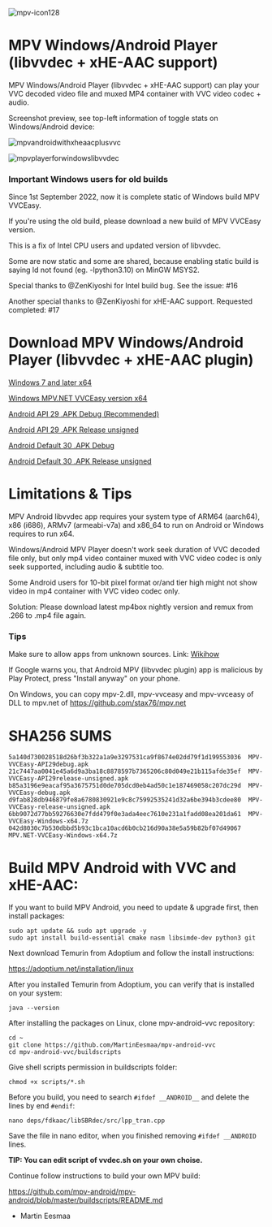 ![mpv-icon128](https://user-images.githubusercontent.com/88035011/169686347-e7f06fa5-01ea-4b13-9ec6-c87570873db7.png)

# MPV Windows/Android Player (libvvdec + xHE-AAC support)

MPV Windows/Android Player (libvvdec + xHE-AAC support) can play your VVC decoded video file and muxed MP4 container with VVC video codec + audio.

Screenshot preview, see top-left information of toggle stats on Windows/Android device:

![mpvandroidwithxheaacplusvvc](https://user-images.githubusercontent.com/88035011/184468869-7286272c-66e3-4b3e-b1cc-015a6e24103d.jpg)

![mpvplayerforwindowslibvvdec](https://user-images.githubusercontent.com/88035011/176990209-4c6bcc0d-ef14-4e4c-8738-edfbb9a6e1c1.png)

### Important Windows users for old builds

Since 1st September 2022, now it is complete static of Windows build MPV VVCEasy.

If you're using the old build, please download a new build of MPV VVCEasy version.

This is a fix of Intel CPU users and updated version of libvvdec.

Some are now static and some are shared, because enabling static build is saying ld not found (eg. -lpython3.10) on MinGW MSYS2.

Special thanks to @ZenKiyoshi for Intel build bug. See the issue: #16

Another special thanks to @ZenKiyoshi for xHE-AAC support. Requested completed: #17

# Download MPV Windows/Android Player (libvvdec + xHE-AAC plugin)

[Windows 7 and later x64](https://mega.nz/file/r9kVEbpB#uZ1vET3fXlEutfwErYRp5b9O4BVz6yrEr6f5vkTfrHs)

[Windows MPV.NET VVCEasy version x64](https://mega.nz/file/ex1Q2KJY#8RB76uVnnmjNhX120ACiXwx2GHIvna78yLnsH7ladJM)

[Android API 29 .APK Debug (Recommended)](https://mega.nz/file/m5cXXCxZ#5E1Q7GcSLjjIvRoXrSAGPLppSWbvTRKBqfY3xmKrx5s)

[Android API 29 .APK Release unsigned](https://mega.nz/file/e89XWRpJ#nZS-Pj1LG0BR4n65qq0Y2qYDrd61ShHIEkX9khQMCIc)

[Android Default 30 .APK Debug](https://mega.nz/file/KpdjSSwS#PB6nE1ihwP4mVXDxhWWXf-xUZlDD0WocKiFUhLuOsGI)

[Android Default 30 .APK Release unsigned](https://mega.nz/file/n1VQzYqQ#ybY0b-uyGF3QRSPLegd5iZLcqaEEXmPS-2GbUnBrevM)

# Limitations & Tips

MPV Android libvvdec app requires your system type of ARM64 (aarch64), x86 (i686), ARMv7 (armeabi-v7a) and x86_64 to run on Android or Windows requires to run x64.

Windows/Android MPV Player doesn't work seek duration of VVC decoded file only, but only mp4 video container muxed with VVC video codec is only seek supported, including audio & subtitle too.

Some Android users for 10-bit pixel format or/and tier high might not show video in mp4 container with VVC video codec only. 

Solution: Please download latest mp4box nightly version and remux from .266 to .mp4 file again.

### Tips

Make sure to allow apps from unknown sources. Link: [Wikihow](https://www.wikihow.com/Allow-Apps-from-Unknown-Sources-on-Android)

If Google warns you, that Android MPV (libvvdec plugin) app is malicious by Play Protect, press "Install anyway" on your phone.

On Windows, you can copy mpv-2.dll, mpv-vvceasy and mpv-vvceasy of DLL to mpv.net of https://github.com/stax76/mpv.net

# SHA256 SUMS
```
5a140d730028518d26bf3b322a1a9e3297531ca9f8674e02dd79f1d199553036  MPV-VVCEasy-API29debug.apk
21c7447aa0041e45a6d9a3ba18c8878597b7365206c80d049e21b115afde35ef  MPV-VVCEasy-API29release-unsigned.apk
b85a3196e9eacaf95a3675751d0de705dcd0eb4ad50c1e187469058c207dc29d  MPV-VVCEasy-debug.apk
d9fab828db946879fe8a6780830921e9c8c75992535241d32a6be394b3cdee80  MPV-VVCEasy-release-unsigned.apk
6bb9072d77bb59276630e7fdd479f0e3ada4eec7610e231a1fadd08ea201da61  MPV-VVCEasy-Windows-x64.7z
042d8030c7b530dbbd5b93c1bca10acd6b0cb216d90a38e5a59b82bf07d49067  MPV.NET-VVCEasy-Windows-x64.7z
```

# Build MPV Android with VVC and xHE-AAC:

If you want to build MPV Android, you need to update & upgrade first, then install packages:
```
sudo apt update && sudo apt upgrade -y
sudo apt install build-essential cmake nasm libsimde-dev python3 git
```

Next download Temurin from Adoptium and follow the install instructions:

https://adoptium.net/installation/linux

After you installed Temurin from Adoptium, you can verify that is installed on your system:
```
java --version
```

After installing the packages on Linux, clone mpv-android-vvc repository:
```
cd ~
git clone https://github.com/MartinEesmaa/mpv-android-vvc
cd mpv-android-vvc/buildscripts
```

Give shell scripts permission in buildscripts folder:
```
chmod +x scripts/*.sh
```

Before you build, you need to search `#ifdef __ANDROID__` and delete the lines by end `#endif`:

```
nano deps/fdkaac/libSBRdec/src/lpp_tran.cpp
```

Save the file in nano editor, when you finished removing `#ifdef __ANDROID` lines.

**TIP: You can edit script of vvdec.sh on your own choise.**

Continue follow instructions to build your own MPV build:

https://github.com/mpv-android/mpv-android/blob/master/buildscripts/README.md

-   Martin Eesmaa
